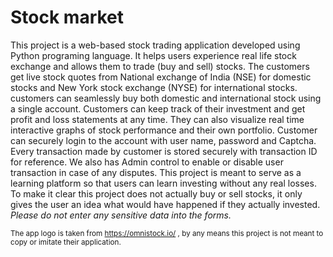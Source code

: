 # Stock market
This project is a web-based stock trading application developed using Python programing language.  It helps users experience real life stock exchange and allows them to trade (buy and sell) stocks.  The customers get live stock quotes from National exchange of India (NSE) for domestic stocks and New York stock exchange (NYSE) for international stocks. customers can seamlessly buy both domestic and international stock using a single account.  Customers can keep track of their investment and get profit and loss statements at any time. They can also visualize real time interactive graphs of stock performance and their own portfolio. Customer can securely login to the account with user name, password and Captcha. Every transaction made by customer is stored securely with transaction ID for reference. We also has Admin control to enable or disable user transaction in case of any disputes. This project is meant to serve as a learning platform so that users can learn investing without any real losses. To make it clear this project does not actually buy or sell stocks, it only gives the user an idea what would have happened if they actually invested. *Please do not enter any sensitive data into the forms.*

<sub>The app logo is taken from https://omnistock.io/ , by any means this project is not meant to copy or imitate their application.</sub>
